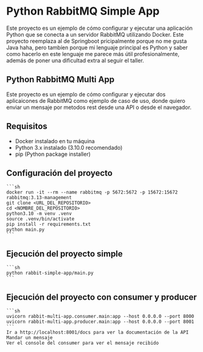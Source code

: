 # Python RabbitMQ Simple App
Este proyecto es un ejemplo de cómo configurar y ejecutar una aplicación Python que se conecta a un servidor RabbitMQ utilizando Docker.
Este proyecto reemplaza al de Springboot pricipalmente porque no me gusta Java haha, pero tambíen porque mi lenguaje principal es Python y saber como hacerlo en este lenguaje me parece más útil profesionalmente, además de poner una dificultad extra al seguir el taller.

## Python RabbitMQ Multi App
Este proyecto es un ejemplo de cómo configurar y ejecutar dos aplicaicones de RabbitMQ como ejemplo de caso de uso, donde quiero enviar un mensaje por metodos rest desde una API o desde el navegador. 

## Requisitos

- Docker instalado en tu máquina
- Python 3.x instalado (3.10.0 recomendado)
- pip (Python package installer)

## Configuración del proyecto

    ```sh
    docker run -it --rm --name rabbitmq -p 5672:5672 -p 15672:15672 rabbitmq:3.13-management
    git clone <URL_DEL_REPOSITORIO>
    cd <NOMBRE_DEL_REPOSITORIO>
    python3.10 -m venv .venv
    source .venv/bin/activate
    pip install -r requirements.txt
    python main.py
    ```

## Ejecución del proyecto simple

    ```sh
    python rabbit-simple-app/main.py
    ```

## Ejecución del proyecto con consumer y producer

    ```sh
    uvicorn rabbit-multi-app.consumer.main:app --host 0.0.0.0 --port 8000
    uvicorn rabbit-multi-app.producer.main:app --host 0.0.0.0 --port 8001
    ```
    Ir a http://localhost:8001/docs para ver la documentación de la API
    Mandar un mensaje
    Ver el console del consumer para ver el mensaje recibido